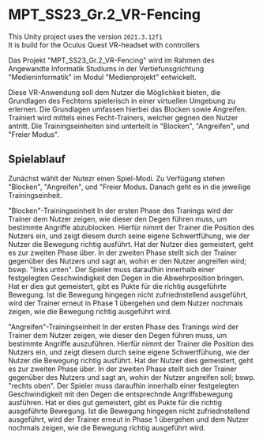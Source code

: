 # MPT_SS23_Gr.2_VR-Fencing
 
This Unity project uses the version `2021.3.12f1`<br>
It is build for the Oculus Quest VR-headset with controllers<br>


Das Projekt "MPT_SS23_Gr.2_VR-Fencing" wird im Rahmen des Angewandte Informatik Studiums in der Vertiefunsgrichtung "Medieninformatik" im Modul "Medienprojekt" entwickelt.

Diese VR-Anwendung soll dem Nutzer die Möglichkeit bieten, die Grundlagen des Fechtens spielerisch in einer virtuellen Umgebung zu erlernen. Die Grundlagen umfassen hierbei das Blocken sowie Angreifen.
Trainiert wird mittels eines Fecht-Trainers, welcher gegnen den Nutzer antritt. Die Trainingseinheiten sind  unterteilt in "Blocken", "Angreifen", und "Freier Modus".

<h2>Spielablauf</h2>
Zunächst wählt der Nutezr einen Spiel-Modi. Zu Verfügung stehen "Blocken", "Angreifen", und "Freier Modus. Danach geht es in die jeweilige Trainingseinheit.

"Blocken"-Trainingseinheit
In der ersten Phase des Tranings wird der Trainer dem Nutzer zeigen, wie dieser den Degen führen muss, um bestimmte Angriffe abzublocken. Hierfür nimmt der Trainer die Position des Nutzers ein, und zeigt diesem durch seine eigene Schwertfühung, wie der Nutzer die Bewegung richtig ausführt. Hat der Nutzer dies gemeistert, geht es zur zweiten Phase über. 
In der zweiten Phase stellt sich der Trainer gegenüber des Nutzers und sagt an, wohin er den Nutzer angreifen wird; bswp. "links unten". Der Spieler muss daraufhin innerhalb einer festgelegten Geschwindigkeit den Degen in die Abwehrposition bringen. Hat er dies gut gemeistert, gibt es Pukte für die richtig ausgeführte Bewegung. Ist die Bewegung hingegen nicht zufriednstellend ausgeführt, wird der Trainer erneut in Phase 1 übergehen und dem Nutzer nochmals zeigen, wie die Bewegung richtig ausgeführt wird.

"Angreifen"-Trainingseinheit
In der ersten Phase des Tranings wird der Trainer dem Nutzer zeigen, wie dieser den Degen führen muss, um bestimmte Angriffe auszuführen. Hierfür nimmt der Trainer die Position des Nutzers ein, und zeigt diesem durch seine eigene Schwertfühung, wie der Nutzer die Bewegung richtig ausführt. Hat der Nutzer dies gemeistert, geht es zur zweiten Phase über. 
In der zweiten Phase stellt sich der Trainer gegenüber des Nutzers und sagt an, wohin der Nutzer angreifen soll; bswp. "rechts oben". Der Spieler muss daraufhin innerhalb einer festgelegten Geschwindigkeit mit den Degen die entsprechnde Angriffsbewegung ausführen. Hat er dies gut gemeistert, gibt es Pukte für die richtig ausgeführte Bewegung. Ist die Bewegung hingegen nicht zufriednstellend ausgeführt, wird der Trainer erneut in Phase 1 übergehen und dem Nutzer nochmals zeigen, wie die Bewegung richtig ausgeführt wird.


